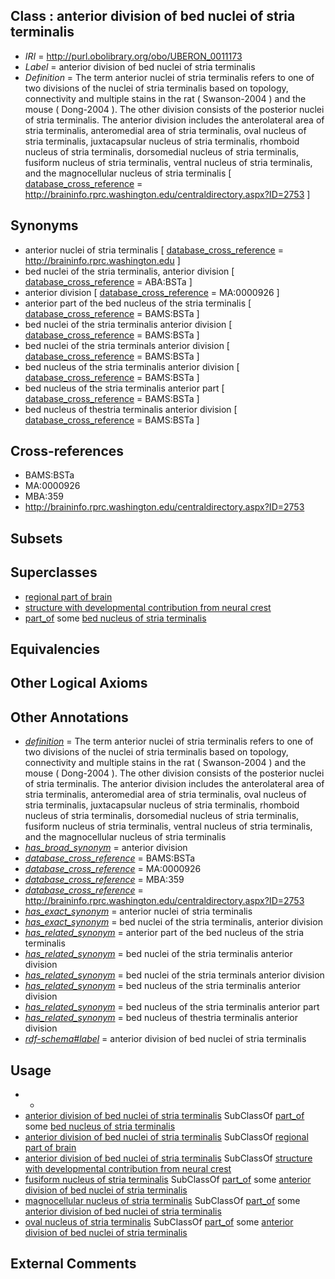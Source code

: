 
## Class : anterior division of bed nuclei of stria terminalis

 * *IRI* = http://purl.obolibrary.org/obo/UBERON_0011173
 * *Label* = anterior division of bed nuclei of stria terminalis
 * *Definition* = The term anterior nuclei of stria terminalis refers to one of two divisions of the nuclei of stria terminalis based on topology, connectivity and multiple stains in the rat ( Swanson-2004 ) and the mouse ( Dong-2004 ). The other division consists of the posterior nuclei of stria terminalis. The anterior division includes the anterolateral area of stria terminalis, anteromedial area of stria terminalis, oval nucleus of stria terminalis, juxtacapsular nucleus of stria terminalis, rhomboid nucleus of stria terminalis, dorsomedial nucleus of stria terminalis, fusiform nucleus of stria terminalis, ventral nucleus of stria terminalis, and the magnocellular nucleus of stria terminalis [ [database_cross_reference](../../ef/oboInOwl#hasDbXref.md) = http://braininfo.rprc.washington.edu/centraldirectory.aspx?ID=2753 ]

## Synonyms

 * anterior nuclei of stria terminalis [ [database_cross_reference](../../ef/oboInOwl#hasDbXref.md) = http://braininfo.rprc.washington.edu ]
 * bed nuclei of the stria terminalis, anterior division [ [database_cross_reference](../../ef/oboInOwl#hasDbXref.md) = ABA:BSTa ]
 * anterior division [ [database_cross_reference](../../ef/oboInOwl#hasDbXref.md) = MA:0000926 ]
 * anterior part of the bed nucleus of the stria terminalis [ [database_cross_reference](../../ef/oboInOwl#hasDbXref.md) = BAMS:BSTa ]
 * bed nuclei of the stria terminalis anterior division [ [database_cross_reference](../../ef/oboInOwl#hasDbXref.md) = BAMS:BSTa ]
 * bed nuclei of the stria terminals anterior division [ [database_cross_reference](../../ef/oboInOwl#hasDbXref.md) = BAMS:BSTa ]
 * bed nucleus of the stria terminalis anterior division [ [database_cross_reference](../../ef/oboInOwl#hasDbXref.md) = BAMS:BSTa ]
 * bed nucleus of the stria terminalis anterior part [ [database_cross_reference](../../ef/oboInOwl#hasDbXref.md) = BAMS:BSTa ]
 * bed nucleus of thestria terminalis anterior division [ [database_cross_reference](../../ef/oboInOwl#hasDbXref.md) = BAMS:BSTa ]

## Cross-references

 * BAMS:BSTa
 * MA:0000926
 * MBA:359
 * http://braininfo.rprc.washington.edu/centraldirectory.aspx?ID=2753

## Subsets


## Superclasses

 * [regional part of brain](../../UBERON/16/UBERON_0002616.md)
 * [structure with developmental contribution from neural crest](../../UBERON/14/UBERON_0010314.md)
 * [part_of](../../BFO/50/BFO_0000050.md) some [bed nucleus of stria terminalis](../../UBERON/80/UBERON_0001880.md)

## Equivalencies


## Other Logical Axioms


## Other Annotations

 * *[definition](../../IAO/15/IAO_0000115.md)* = The term anterior nuclei of stria terminalis refers to one of two divisions of the nuclei of stria terminalis based on topology, connectivity and multiple stains in the rat ( Swanson-2004 ) and the mouse ( Dong-2004 ). The other division consists of the posterior nuclei of stria terminalis. The anterior division includes the anterolateral area of stria terminalis, anteromedial area of stria terminalis, oval nucleus of stria terminalis, juxtacapsular nucleus of stria terminalis, rhomboid nucleus of stria terminalis, dorsomedial nucleus of stria terminalis, fusiform nucleus of stria terminalis, ventral nucleus of stria terminalis, and the magnocellular nucleus of stria terminalis
 * *[has_broad_synonym](../../ym/oboInOwl#hasBroadSynonym.md)* = anterior division
 * *[database_cross_reference](../../ef/oboInOwl#hasDbXref.md)* = BAMS:BSTa
 * *[database_cross_reference](../../ef/oboInOwl#hasDbXref.md)* = MA:0000926
 * *[database_cross_reference](../../ef/oboInOwl#hasDbXref.md)* = MBA:359
 * *[database_cross_reference](../../ef/oboInOwl#hasDbXref.md)* = http://braininfo.rprc.washington.edu/centraldirectory.aspx?ID=2753
 * *[has_exact_synonym](../../ym/oboInOwl#hasExactSynonym.md)* = anterior nuclei of stria terminalis
 * *[has_exact_synonym](../../ym/oboInOwl#hasExactSynonym.md)* = bed nuclei of the stria terminalis, anterior division
 * *[has_related_synonym](../../ym/oboInOwl#hasRelatedSynonym.md)* = anterior part of the bed nucleus of the stria terminalis
 * *[has_related_synonym](../../ym/oboInOwl#hasRelatedSynonym.md)* = bed nuclei of the stria terminalis anterior division
 * *[has_related_synonym](../../ym/oboInOwl#hasRelatedSynonym.md)* = bed nuclei of the stria terminals anterior division
 * *[has_related_synonym](../../ym/oboInOwl#hasRelatedSynonym.md)* = bed nucleus of the stria terminalis anterior division
 * *[has_related_synonym](../../ym/oboInOwl#hasRelatedSynonym.md)* = bed nucleus of the stria terminalis anterior part
 * *[has_related_synonym](../../ym/oboInOwl#hasRelatedSynonym.md)* = bed nucleus of thestria terminalis anterior division
 * *[rdf-schema#label](../../el/rdf-schema#label.md)* = anterior division of bed nuclei of stria terminalis

## Usage

 * -
 * [anterior division of bed nuclei of stria terminalis](../../UBERON/73/UBERON_0011173.md) SubClassOf [part_of](../../BFO/50/BFO_0000050.md) some [bed nucleus of stria terminalis](../../UBERON/80/UBERON_0001880.md)
 * [anterior division of bed nuclei of stria terminalis](../../UBERON/73/UBERON_0011173.md) SubClassOf [regional part of brain](../../UBERON/16/UBERON_0002616.md)
 * [anterior division of bed nuclei of stria terminalis](../../UBERON/73/UBERON_0011173.md) SubClassOf [structure with developmental contribution from neural crest](../../UBERON/14/UBERON_0010314.md)
 * [fusiform nucleus of stria terminalis](../../UBERON/75/UBERON_0011175.md) SubClassOf [part_of](../../BFO/50/BFO_0000050.md) some [anterior division of bed nuclei of stria terminalis](../../UBERON/73/UBERON_0011173.md)
 * [magnocellular nucleus of stria terminalis](../../UBERON/27/UBERON_0007627.md) SubClassOf [part_of](../../BFO/50/BFO_0000050.md) some [anterior division of bed nuclei of stria terminalis](../../UBERON/73/UBERON_0011173.md)
 * [oval nucleus of stria terminalis](../../UBERON/76/UBERON_0011176.md) SubClassOf [part_of](../../BFO/50/BFO_0000050.md) some [anterior division of bed nuclei of stria terminalis](../../UBERON/73/UBERON_0011173.md)

## External Comments

